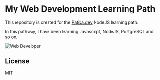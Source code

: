 # My Web Development Learning Path

This repository is created for the [Patika.dev](https://www.patika.dev/) NodeJS learning path.

In this pathway, I have been learning Javascript, NodeJS, PostgreSQL and so on. 

![Web Developer](https://imgur.com/gallery/8tWSmWq)

## License
[MIT](https://choosealicense.com/licenses/mit/)
